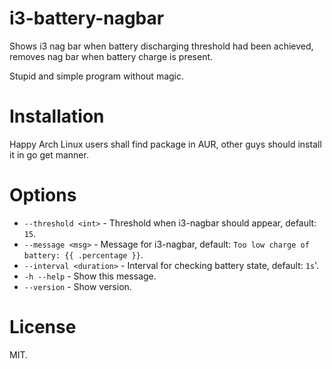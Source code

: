 # i3-battery-nagbar

Shows i3 nag bar when battery discharging threshold had been achieved, removes
nag bar when battery charge is present.

Stupid and simple program without magic.

# Installation

Happy Arch Linux users shall find package in AUR, other guys should install it
in go get manner.

# Options

- `--threshold <int>` - Threshold when i3-nagbar should appear, default: `15`.
- `--message <msg>` - Message for i3-nagbar,
    default: `Too low charge of battery: {{ .percentage }}`.
- `--interval <duration>` - Interval for checking battery state, default: `1s`'.
- `-h --help` - Show this message.
- `--version` - Show version.

# License

MIT.
